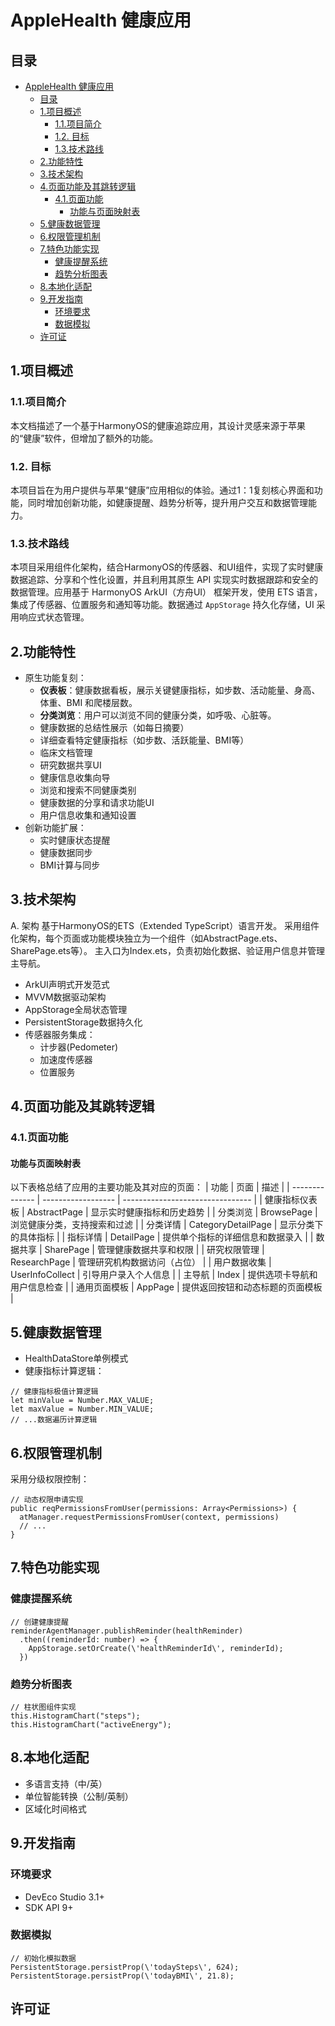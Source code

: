 # AppleHealth 健康应用

<!-- TOC -->
## 目录
- [AppleHealth 健康应用](#applehealth-健康应用)
  - [目录](#目录)
  - [1.项目概述](#1项目概述)
    - [1.1.项目简介](#11项目简介)
    - [1.2. 目标](#12-目标)
    - [1.3.技术路线](#13技术路线)
  - [2.功能特性](#2功能特性)
  - [3.技术架构](#3技术架构)
  - [4.页面功能及其跳转逻辑](#4页面功能及其跳转逻辑)
    - [4.1.页面功能](#41页面功能)
      - [功能与页面映射表](#功能与页面映射表)
  - [5.健康数据管理](#5健康数据管理)
  - [6.权限管理机制](#6权限管理机制)
  - [7.特色功能实现](#7特色功能实现)
    - [健康提醒系统](#健康提醒系统)
    - [趋势分析图表](#趋势分析图表)
  - [8.本地化适配](#8本地化适配)
  - [9.开发指南](#9开发指南)
    - [环境要求](#环境要求)
    - [数据模拟](#数据模拟)
  - [许可证](#许可证)
<!-- TOC -->



## 1.项目概述

### 1.1.项目简介
本文档描述了一个基于HarmonyOS的健康追踪应用，其设计灵感来源于苹果的“健康”软件，但增加了额外的功能。

### 1.2. 目标
本项目旨在为用户提供与苹果“健康”应用相似的体验。通过1：1复刻核心界面和功能，同时增加创新功能，如健康提醒、趋势分析等，提升用户交互和数据管理能力。

### 1.3.技术路线
本项目采用组件化架构，结合HarmonyOS的传感器、和UI组件，实现了实时健康数据追踪、分享和个性化设置，并且利用其原生 API 实现实时数据跟踪和安全的数据管理。应用基于 HarmonyOS ArkUI（方舟UI） 框架开发，使用 ETS 语言，集成了传感器、位置服务和通知等功能。数据通过 `AppStorage` 持久化存储，UI 采用响应式状态管理。

## 2.功能特性
- 原生功能复刻：
  - **仪表板**：健康数据看板，展示关键健康指标，如步数、活动能量、身高、体重、BMI 和爬楼层数。
  - **分类浏览**：用户可以浏览不同的健康分类，如呼吸、心脏等。
  - 健康数据的总结性展示（如每日摘要）
  - 详细查看特定健康指标（如步数、活跃能量、BMI等）
  - 临床文档管理
  - 研究数据共享UI
  - 健康信息收集向导
  - 浏览和搜索不同健康类别
  - 健康数据的分享和请求功能UI
  - 用户信息收集和通知设置
- 创新功能扩展：
  - 实时健康状态提醒
  - 健康数据同步
  - BMI计算与同步

## 3.技术架构
A. 架构
基于HarmonyOS的ETS（Extended TypeScript）语言开发。
采用组件化架构，每个页面或功能模块独立为一个组件（如AbstractPage.ets、SharePage.ets等）。
主入口为Index.ets，负责初始化数据、验证用户信息并管理主导航。
- ArkUI声明式开发范式
- MVVM数据驱动架构
- AppStorage全局状态管理
- PersistentStorage数据持久化
- 传感器服务集成：
  - 计步器(Pedometer)
  - 加速度传感器
  - 位置服务



## 4.页面功能及其跳转逻辑

### 4.1.页面功能
#### 功能与页面映射表
以下表格总结了应用的主要功能及其对应的页面：
| 功能           | 页面               | 描述                             |
| -------------- | ------------------ | -------------------------------- |
| 健康指标仪表板 | AbstractPage       | 显示实时健康指标和历史趋势       |
| 分类浏览       | BrowsePage         | 浏览健康分类，支持搜索和过滤     |
| 分类详情       | CategoryDetailPage | 显示分类下的具体指标             |
| 指标详情       | DetailPage         | 提供单个指标的详细信息和数据录入 |
| 数据共享       | SharePage          | 管理健康数据共享和权限           |
| 研究权限管理   | ResearchPage       | 管理研究机构数据访问（占位）     |
| 用户数据收集   | UserInfoCollect    | 引导用户录入个人信息             |
| 主导航         | Index              | 提供选项卡导航和用户信息检查     |
| 通用页面模板   | AppPage            | 提供返回按钮和动态标题的页面模板 |




## 5.健康数据管理
- HealthDataStore单例模式
- 健康指标计算逻辑：
```ets:entry/src/main/ets/pages/DetailPage.ets
// 健康指标极值计算逻辑
let minValue = Number.MAX_VALUE;
let maxValue = Number.MIN_VALUE;
// ...数据遍历计算逻辑
```

## 6.权限管理机制
采用分级权限控制：
```ets:entry/src/main/ets/common/utils/ActivityManager.ets
// 动态权限申请实现
public reqPermissionsFromUser(permissions: Array<Permissions>) {
  atManager.requestPermissionsFromUser(context, permissions)
  // ...
}
```

## 7.特色功能实现
### 健康提醒系统
```ets:entry/src/main/ets/pages/UserInfoCollect.ets
// 创建健康提醒
reminderAgentManager.publishReminder(healthReminder)
  .then((reminderId: number) => {
    AppStorage.setOrCreate(\'healthReminderId\', reminderId);
  })
```

### 趋势分析图表
```ets:entry/src/main/ets/pages/AbstractPage.ets
// 柱状图组件实现
this.HistogramChart("steps");
this.HistogramChart("activeEnergy");
```

## 8.本地化适配
- 多语言支持（中/英）
- 单位智能转换（公制/英制）
- 区域化时间格式

## 9.开发指南
### 环境要求
- DevEco Studio 3.1+
- SDK API 9+

### 数据模拟
```ets:entry/src/main/ets/pages/Index.ets
// 初始化模拟数据
PersistentStorage.persistProp(\'todaySteps\', 624);
PersistentStorage.persistProp(\'todayBMI\', 21.8);
```

## 许可证
